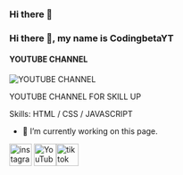 ### Hi there 👋

### Hi there 👋, my name is CodingbetaYT
#### YOUTUBE CHANNEL
![YOUTUBE CHANNEL](https://user-images.githubusercontent.com/120337115/207155126-aee4bd66-5221-465a-97ea-1c5c0403f231.jpg)

YOUTUBE CHANNEL FOR SKILL UP

Skills: HTML / CSS / JAVASCRIPT

- 🔭 I’m currently working on this page. 


[<img src='https://cdn.jsdelivr.net/npm/simple-icons@3.0.1/icons/instagram.svg' alt='instagram' height='40'>](https://www.instagram.com/codingbeta//)  [<img src='https://cdn.jsdelivr.net/npm/simple-icons@3.0.1/icons/youtube.svg' alt='YouTube' height='40'>](https://www.youtube.com/@codingbeta)[<img src='https://cdn.jsdelivr.net/npm/simple-icons@3.0.1/icons/tiktok.svg' alt='tiktok' height='40'>](https://www.tiktok.com/@codingbeta)


